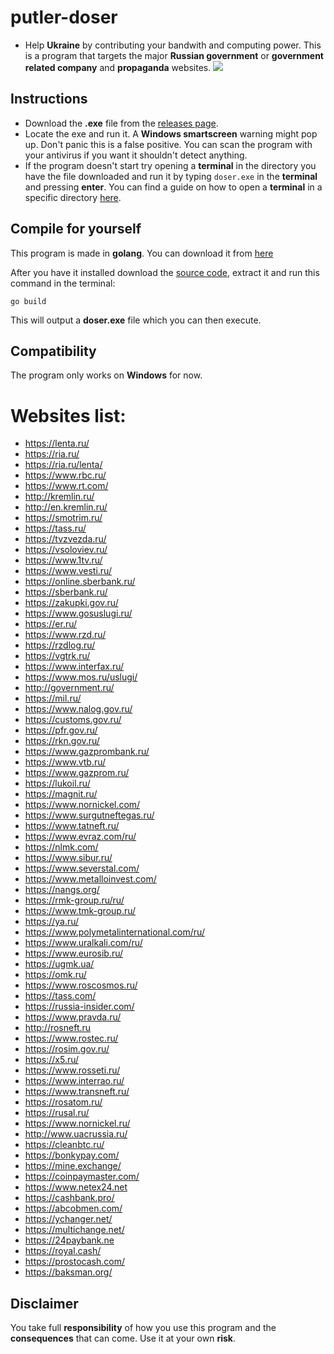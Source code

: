 # putler-doser

- Help **Ukraine** by contributing your bandwith and computing power. This is a program that targets the major **Russian government** or **government related company** and **propaganda** websites.
![](https://user-images.githubusercontent.com/96660055/155876774-df03c397-c308-4bf3-8752-5ec92272884b.png)

## Instructions
- Download the **.exe** file from the [releases page](https://github.com/metastck/putler-doser/releases).
- Locate the exe and run it. A **Windows smartscreen** warning might pop up. Don't panic this is a false positive. You can scan the program with your antivirus if you want it shouldn't detect anything.
- If the program doesn't start try opening a **terminal** in the directory you have the file downloaded and run it by typing `doser.exe` in the **terminal** and pressing **enter**. You can find a guide on how to open a **terminal** in a specific directory [here](https://www.lifewire.com/open-command-prompt-in-a-folder-5185505).
## Compile for yourself
This program is made in **golang**. You can download it from [here](https://go.dev/dl/)

After you have it installed download the [source code](https://codeload.github.com/metastck/putler-doser/zip/refs/heads/master), extract it and run this command in the terminal:
```
go build
```
This will output a **doser.exe** file which you can then execute.

## Compatibility
The program only works on **Windows** for now.

# Websites list:
- https://lenta.ru/
- https://ria.ru/
- https://ria.ru/lenta/
- https://www.rbc.ru/
- https://www.rt.com/
- http://kremlin.ru/
- http://en.kremlin.ru/
- https://smotrim.ru/
- https://tass.ru/
- https://tvzvezda.ru/
- https://vsoloviev.ru/
- https://www.1tv.ru/
- https://www.vesti.ru/
- https://online.sberbank.ru/
- https://sberbank.ru/
- https://zakupki.gov.ru/
- https://www.gosuslugi.ru/
- https://er.ru/
- https://www.rzd.ru/
- https://rzdlog.ru/
- https://vgtrk.ru/
- https://www.interfax.ru/
- https://www.mos.ru/uslugi/
- http://government.ru/
- https://mil.ru/
- https://www.nalog.gov.ru/
- https://customs.gov.ru/
- https://pfr.gov.ru/
- https://rkn.gov.ru/
- https://www.gazprombank.ru/
- https://www.vtb.ru/
- https://www.gazprom.ru/
- https://lukoil.ru/
- https://magnit.ru/
- https://www.nornickel.com/
- https://www.surgutneftegas.ru/
- https://www.tatneft.ru/
- https://www.evraz.com/ru/
- https://nlmk.com/
- https://www.sibur.ru/
- https://www.severstal.com/
- https://www.metalloinvest.com/
- https://nangs.org/
- https://rmk-group.ru/ru/
- https://www.tmk-group.ru/
- https://ya.ru/
- https://www.polymetalinternational.com/ru/
- https://www.uralkali.com/ru/
- https://www.eurosib.ru/
- https://ugmk.ua/
- https://omk.ru/
- https://www.roscosmos.ru/
- https://tass.com/
- https://russia-insider.com/
- https://www.pravda.ru/
- http://rosneft.ru
- https://www.rostec.ru/
- https://rosim.gov.ru/
- https://x5.ru/
- https://www.rosseti.ru/
- https://www.interrao.ru/
- https://www.transneft.ru/
- https://rosatom.ru/
- https://rusal.ru/
- https://www.nornickel.ru/
- http://www.uacrussia.ru/
- https://cleanbtc.ru/
- https://bonkypay.com/
- https://mine.exchange/
- https://coinpaymaster.com/
- https://www.netex24.net
- https://cashbank.pro/
- https://abcobmen.com/
- https://ychanger.net/
- https://multichange.net/
- https://24paybank.ne
- https://royal.cash/
- https://prostocash.com/
- https://baksman.org/

## Disclaimer
You take full **responsibility** of how you use this program and the **consequences** that can come. Use it at your own **risk**.
